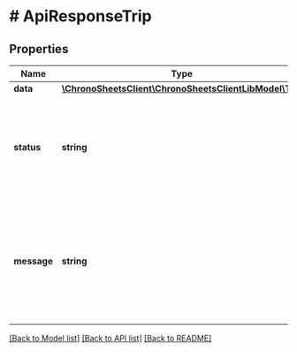 # # ApiResponseTrip

## Properties

Name | Type | Description | Notes
------------ | ------------- | ------------- | -------------
**data** | [**\ChronoSheetsClient\ChronoSheetsClientLibModel\Trip**](Trip.md) |  | [optional]
**status** | **string** | The API response status. Indicates if the request was successful, failed or was unauthorised. | [optional]
**message** | **string** | A message to accompany the response status.  If the Status is failed, this message will hint why it failed and what you need to do. | [optional]

[[Back to Model list]](../../README.md#models) [[Back to API list]](../../README.md#endpoints) [[Back to README]](../../README.md)
